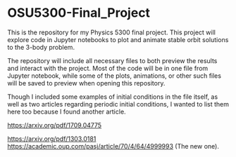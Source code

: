 # OSU5300-Final_Project
This is the repository for my Physics 5300 final project. This project will explore code in Jupyter notebooks to plot and animate stable orbit solutions to the 3-body problem.


The repository will include all necessary files to both preview the results and interact with the project. Most of the code will be in one file from Jupyter notebook,
while some of the plots, animations, or other such files will be saved to preview when opening this repository. 

Though I included some examples of initial conditions in the file itself, as well as two articles regarding periodic initial conditions, I wanted to list them here too because I found another article. 

https://arxiv.org/pdf/1709.04775

https://arxiv.org/pdf/1303.0181
https://academic.oup.com/pasj/article/70/4/64/4999993 (The new one).

